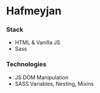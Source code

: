 # Hafmeyjan

### Stack

* HTML & Vanilla JS
* Sass


### Technologies

* JS DOM Manipulation
* SASS Variables, Nesting, Mixins
